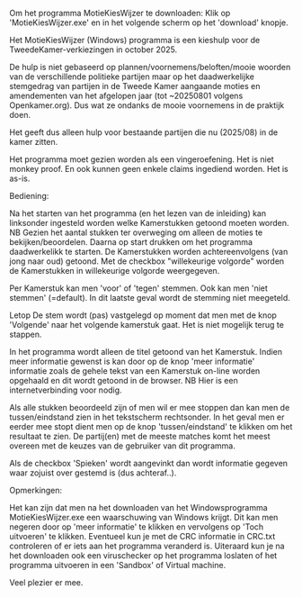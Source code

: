 Om het programma MotieKiesWijzer te downloaden: Klik op 'MotieKiesWijzer.exe' en in het volgende scherm op het 'download' knopje. 


Het MotieKiesWijzer (Windows) programma is een kieshulp voor de TweedeKamer-verkiezingen in october 2025.

De hulp is niet gebaseerd op plannen/voornemens/beloften/mooie woorden van de verschillende politieke partijen maar op het daadwerkelijke stemgedrag van partijen in de Tweede Kamer aangaande moties en amendementen van het afgelopen jaar (tot ~20250801 volgens Openkamer.org). Dus wat ze ondanks de mooie voornemens in de praktijk doen.

Het geeft dus alleen hulp voor bestaande partijen die nu (2025/08) in de kamer zitten.

Het programma moet gezien worden als een vingeroefening. Het is niet monkey proof. En ook kunnen geen enkele claims ingediend worden. Het is as-is.


Bediening:

Na het starten van het programma (en het lezen van de inleiding) kan linksonder ingesteld worden welke Kamerstukken getoond moeten worden. NB Gezien het aantal stukken ter overweging om alleen de moties te bekijken/beoordelen. Daarna op start drukken om het programma daadwerkelikk te starten. De Kamerstukken worden achtereenvolgens (van jong naar oud) getoond. Met de checkbox "willekeurige volgorde" worden de Kamerstukken in willekeurige volgorde weergegeven.  

Per Kamerstuk kan men 'voor' of 'tegen' stemmen. Ook kan men 'niet stemmen' (=default). In dit laatste geval wordt de stemming niet meegeteld.

Letop De stem wordt (pas) vastgelegd op moment dat men met de knop 'Volgende' naar het volgende kamerstuk gaat. Het is niet mogelijk terug te stappen.

In het programma wordt alleen de titel getoond van het Kamerstuk. Indien meer informatie gewenst is kan door op de knop 'meer informatie' informatie zoals de gehele tekst van een Kamerstuk on-line worden opgehaald en dit wordt getoond in de browser. NB Hier is een internetverbinding voor nodig.

Als alle stukken beoordeeld zijn of men wil er mee stoppen dan kan men de tussen/eindstand zien in het tekstscherm rechtsonder. In het geval men er eerder mee stopt dient men op de knop 'tussen/eindstand' te klikken om het resultaat te zien. De partij(en) met de meeste matches komt het meest overeen met de keuzes van de gebruiker van dit programma.

Als de checkbox 'Spieken' wordt aangevinkt dan wordt informatie gegeven waar zojuist over gestemd is (dus achteraf..). 


Opmerkingen:

Het kan zijn dat men na het downloaden van het Windowsprogramma MotieKiesWijzer.exe een waarschuwing van Windows krijgt. Dit kan men negeren door op 'meer informatie' te klikken en vervolgens op 'Toch uitvoeren' te klikken. Eventueel kun je met de CRC informatie in CRC.txt controleren of er iets aan het programma veranderd is. Uiteraard kun je na het downloaden ook een viruschecker op het programma loslaten of het programma uitvoeren in een 'Sandbox' of Virtual machine. 


Veel plezier er mee.

